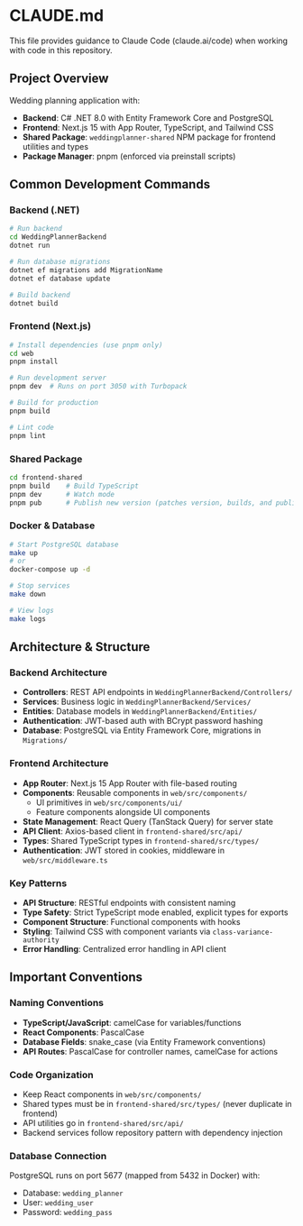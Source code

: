 # CLAUDE.md

This file provides guidance to Claude Code (claude.ai/code) when working with code in this repository.

## Project Overview

Wedding planning application with:
- **Backend**: C# .NET 8.0 with Entity Framework Core and PostgreSQL
- **Frontend**: Next.js 15 with App Router, TypeScript, and Tailwind CSS
- **Shared Package**: `weddingplanner-shared` NPM package for frontend utilities and types
- **Package Manager**: pnpm (enforced via preinstall scripts)

## Common Development Commands

### Backend (.NET)
```bash
# Run backend
cd WeddingPlannerBackend
dotnet run

# Run database migrations
dotnet ef migrations add MigrationName
dotnet ef database update

# Build backend
dotnet build
```

### Frontend (Next.js)
```bash
# Install dependencies (use pnpm only)
cd web
pnpm install

# Run development server
pnpm dev  # Runs on port 3050 with Turbopack

# Build for production
pnpm build

# Lint code
pnpm lint
```

### Shared Package
```bash
cd frontend-shared
pnpm build    # Build TypeScript
pnpm dev      # Watch mode
pnpm pub      # Publish new version (patches version, builds, and publishes)
```

### Docker & Database
```bash
# Start PostgreSQL database
make up
# or
docker-compose up -d

# Stop services
make down

# View logs
make logs
```

## Architecture & Structure

### Backend Architecture
- **Controllers**: REST API endpoints in `WeddingPlannerBackend/Controllers/`
- **Services**: Business logic in `WeddingPlannerBackend/Services/`
- **Entities**: Database models in `WeddingPlannerBackend/Entities/`
- **Authentication**: JWT-based auth with BCrypt password hashing
- **Database**: PostgreSQL via Entity Framework Core, migrations in `Migrations/`

### Frontend Architecture
- **App Router**: Next.js 15 App Router with file-based routing
- **Components**: Reusable components in `web/src/components/`
  - UI primitives in `web/src/components/ui/`
  - Feature components alongside UI components
- **State Management**: React Query (TanStack Query) for server state
- **API Client**: Axios-based client in `frontend-shared/src/api/`
- **Types**: Shared TypeScript types in `frontend-shared/src/types/`
- **Authentication**: JWT stored in cookies, middleware in `web/src/middleware.ts`

### Key Patterns
- **API Structure**: RESTful endpoints with consistent naming
- **Type Safety**: Strict TypeScript mode enabled, explicit types for exports
- **Component Structure**: Functional components with hooks
- **Styling**: Tailwind CSS with component variants via `class-variance-authority`
- **Error Handling**: Centralized error handling in API client

## Important Conventions

### Naming Conventions
- **TypeScript/JavaScript**: camelCase for variables/functions
- **React Components**: PascalCase
- **Database Fields**: snake_case (via Entity Framework conventions)
- **API Routes**: PascalCase for controller names, camelCase for actions

### Code Organization
- Keep React components in `web/src/components/`
- Shared types must be in `frontend-shared/src/types/` (never duplicate in frontend)
- API utilities go in `frontend-shared/src/api/`
- Backend services follow repository pattern with dependency injection

### Database Connection
PostgreSQL runs on port 5677 (mapped from 5432 in Docker) with:
- Database: `wedding_planner`
- User: `wedding_user`
- Password: `wedding_pass`